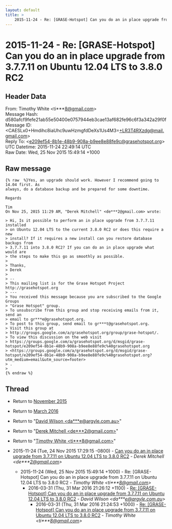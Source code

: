 ```yaml
---
layout: default
title: >
    2015-11-24 - Re: [GRASE-Hotspot] Can you do an in place upgrade from 3.7.7.11 on Ubuntu 12.04 LTS to 3.8.0 RC2
---
```


# 2015-11-24 - Re: [GRASE-Hotspot] Can you do an in place upgrade from 3.7.7.11 on Ubuntu 12.04 LTS to 3.8.0 RC2

## Header Data

From: Timothy White \<ti***8@gmail.com\><br>
Message Hash: d580afcf9fefe21ab55e50400e0757944eb3cae13af682fe96c6f3a342a29f0f<br>
Message ID: \<CAESLx0+Hmdihc8iaUhc9uwHzmgfdDeXs1Us4M3=+LR3T4RXzdg@mail.gmail.com\><br>
Reply To: \<e209ef54-8b1e-48b9-908a-b9ee8e88fe9c@grasehotspot.org\><br>
UTC Datetime: 2015-11-24 22:49:14 UTC<br>
Raw Date: Wed, 25 Nov 2015 15:49:14 +1000<br>

## Raw message

```
{% raw  %}Yes, an upgrade should work. However I recommend going to 14.04 first. As
always, do a database backup and be prepared for some downtime.

Regards

Tim
On Nov 25, 2015 11:29 AM, "Derek Mitchell" <de***2@gmail.com> wrote:

> Hi, Is it possible to perform an in place upgrade from 3.7.7.11 installed
> on Ubuntu 12.04 LTS to the current 3.8.0 RC2 or does this require a new
> install? If it requires a new install can you restore database backups from
> 3.7.7.11 into 3.8.0 RC2? If you can do an in place upgrade what would are
> the steps to make this go as smoothly as possible.
>
> Thanks,
> Derek
>
> --
> This mailing list is for the Grase Hotspot Project http://grasehotspot.org
> ---
> You received this message because you are subscribed to the Google Groups
> "Grase Hotspot" group.
> To unsubscribe from this group and stop receiving emails from it, send an
> email to gr***e@grasehotspot.org.
> To post to this group, send email to gr***t@grasehotspot.org.
> Visit this group at
> http://groups.google.com/a/grasehotspot.org/group/grase-hotspot/.
> To view this discussion on the web visit
> https://groups.google.com/a/grasehotspot.org/d/msgid/grase-hotspot/e209ef54-8b1e-48b9-908a-b9ee8e88fe9c%40grasehotspot.org
> <https://groups.google.com/a/grasehotspot.org/d/msgid/grase-hotspot/e209ef54-8b1e-48b9-908a-b9ee8e88fe9c%40grasehotspot.org?utm_medium=email&utm_source=footer>
> .
>
{% endraw %}
```

## Thread

+ Return to [November 2015](/archive/2015/11)
+ Return to [March 2016](/archive/2016/03)

+ Return to "[David Wilson <da***e<span>@</span>argyle.com.au>](/authors/da___e_at_argyle_com_au)"
+ Return to "[Derek Mitchell <de***2<span>@</span>gmail.com>](/authors/de___2_at_gmail_com)"
+ Return to "[Timothy White <ti***8<span>@</span>gmail.com>](/authors/ti___8_at_gmail_com)"

+ 2015-11-24 (Tue, 24 Nov 2015 17:29:15 -0800) - [Can you do an in place upgrade from 3.7.7.11 on Ubuntu 12.04 LTS to 3.8.0 RC2](/archive/2015/11/24d82347fc7961c82e63826b1e784af06851655cbe01bfeb22680a355596a440) - _Derek Mitchell \<de***2@gmail.com\>_
  + 2015-11-24 (Wed, 25 Nov 2015 15:49:14 +1000) - Re: [GRASE-Hotspot] Can you do an in place upgrade from 3.7.7.11 on Ubuntu 12.04 LTS to 3.8.0 RC2 - _Timothy White \<ti***8@gmail.com\>_
    + 2016-03-31 (Thu, 31 Mar 2016 21:26:12 +1100) - [Re: [GRASE-Hotspot] Can you do an in place upgrade from 3.7.7.11 on Ubuntu 12.04 LTS to 3.8.0 RC2](/archive/2016/03/13ebbf45ee4693765bedc2a4162fa34bb9d27f75b3d3063268f8f155513bc5b9) - _David Wilson \<da***e@argyle.com.au\>_
      + 2016-03-31 (Thu, 31 Mar 2016 21:24:53 +1000) - [Re: [GRASE-Hotspot] Can you do an in place upgrade from 3.7.7.11 on Ubuntu 12.04 LTS to 3.8.0 RC2](/archive/2016/03/624731b6b060d31e4e6063dddc97dd2dac3c03ccac4a44483ae29f0e26a7bea8) - _Timothy White \<ti***8@gmail.com\>_

